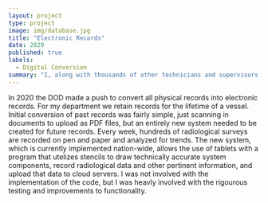 ```yaml
---
layout: project
type: project
image: img/database.jpg
title: "Electronic Records"
date: 2020
published: true
labels:
  - Digital Conversion
summary: "I, along with thousands of other technicians and supervisors, helped develope and test a pilot program to shift from pen and paper records to electronic records."
---
```


In 2020 the DOD made a push to convert all physical records into electronic records. For my department we retain records for the lifetime of a vessel. Initial conversion of past
records was fairly simple, just scanning in documents to upload as PDF files, but an entirely new system needed to be created for future records. Every week, hundreds of radiological
surveys are recorded on pen and paper and analyzed for trends. The new system, which is currently implemented nation-wide, allows the use of tablets with a program that utelizes 
stencils to draw technically accurate system components, record radiological data and other pertinent information, and upload that data to cloud servers. I was not involved with
the implementation of the code, but I was heavly involved with the rigourous testing and improvements to functionality.

```
